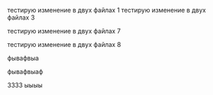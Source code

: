 
тестирую изменение в двух файлах 1
тестирую изменение в двух файлах 3

тестирую изменение в двух файлах 7

тестирую изменение в двух файлах 8

фывафвыа

фывафвыаф

3333
ыыыы